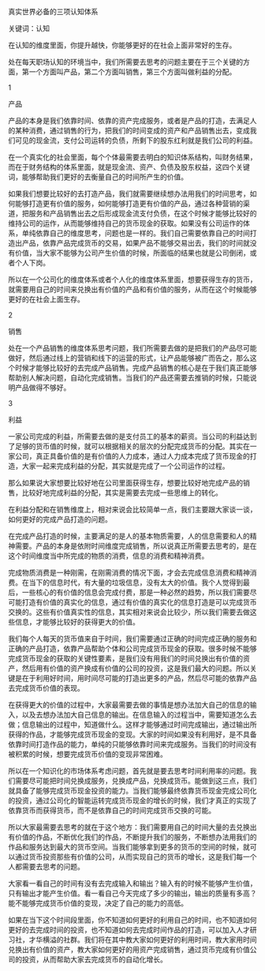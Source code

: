 
真实世界必备的三项认知体系

关键词：认知

在认知的维度里面，你提升越快，你能够更好的在社会上面非常好的生存。

处在每天职场认知的环境当中，我们所需要去思考的问题主要在于三个关键的方面，第一个方面叫产品，第二个方面叫销售，第三个方面叫做利益的分配。

1

产品

产品的本身是我们依靠时间、依靠的资产完成服务，或者是产品的打造，去满足人的某种消费，通过销售的行为，把我们的时间变成的资产和产品销售出去，变成我们可见的现金流，支付公司运转的负债，所剩下的股东红利就是我们公司的利益。

在一个真实化的社会里面，每个个体最需要去明白的知识体系结构，叫财务结果，而在于财务结构的体系里面，就是现金流、资产、负债及股东权益，这四个关键词，能够帮助我们更好的去衡量自己的时间所产生的价值。

如果我们想要比较好的去打造产品，我们就需要继续想办法用我们的时间思考，如何能够打造更有价值的服务，如何能够打造更有价值的产品，通过各种营销的渠道，把服务和产品销售出去之后形成现金流支付负债，在这个时候才能够比较好的维持公司的运作，从而能够维持自己的货币现金的获取。如果没有公司运作的体系，单纯依靠自己的维度思考，问题也是一样的。我们自己需要依靠自己的时间打造出产品，依靠产品完成货币的交易，如果产品不能够交易出去，我们的时间就没有价值，当大家不能够为公司产生价值的时候，所面临的结果也就是公司倒闭，或者个人下岗。

所以在一个公司化的维度体系或者个人化的维度体系里面，想要获得生存的货币，就需要用自己的时间来兑换出有价值的产品和有价值的服务，从而在这个时候能够更好的在社会上面生存。

2

销售

处在一个产品销售的维度体系思考问题，我们所需要去做的是把我们的产品尽可能做好，然后通过线上的营销和线下的运营的形式，让产品能够被广而告之，那么这个时候才能够比较好的去完成产品销售。完成产品销售的核心是在于我们真正能够帮助别人解决问题，自动化完成销售。当我们的产品还需要去推销的时候，只能说明产品做得不够好。

3

利益

一家公司完成的利益，所需要去做的是支付员工的基本的薪资。当公司的利益达到了足够的货币值的时候，就可以根据相关的层次的分配完成货币的分配。其实在一家公司，真正具备价值的是有价值的人力成本，通过人力成本完成了货币现金的打造，大家一起来完成利益的分配，其实就是完成了一个公司运作的过程。

那么如果说大家想要比较好地在公司里面获得生存，想要比较好地完成产品的销售，比较好地完成利益的分配，其实是需要去完成一些思维上的转化。

在利益分配和在销售维度上，相对来说会比较简单一点，我们主要跟大家谈一谈，如何更好的完成产品打造的问题。

在完成产品打造的时候，主要满足的是人的基本物质需要，人的信息需要和人的精神需要。产品的本身是依附时间维度完成销售，所以说真正所需要去思考的，是在这个时间维度当中所完成的物质的消费，信息的消费和精神消费。

完成物质消费是一种刚需，在刚需消费的情况下面，才会去完成信息消费和精神消费。在当下的信息时代，有大量的垃圾信息，没有太大的价值。我个人觉得到最后，一些核心的有价值的信息会完成付费，那是一种必然的趋势，所以我们需要尽可能打造有价值的真实化的信息，通过有价值的真实化的信息打造是可以完成货币交换的。这些有价值真实性的信息，其实相对来说会比较少，所以我们需要去做这些信息，才能够比较好的获得更大的价值。

我们每个人每天的货币值来自于时间，我们需要通过正确的时间完成正确的服务和正确的产品打造，依靠产品帮助个体和公司完成货币现金的获取。很多时候不能够完成货币现金的获取的关键性要素，是我们没有用我们的时间兑换出有价值的资产，然后用有价值的资产换成有价值的公司的投资，这是我们最大的问题。所以关键是在于利用好时间，用时间尽可能的打造出更多的产品，然后尽可能的依靠产品去完成货币价值的表现。

在获得更大的价值的过程中，大家最需要去做的事情是想办法加大自己的信息的输入，以及去想办法加大自己信息的输出。在信息输入的过程当中，需要知道怎么去做；信息输出的过程中，知道做什么。这样才能够通过时间完成输出，通过输出所获得的作品，才能够完成货币现金的变现。大家的时间如果没有利用好，是不具备依靠时间打造作品的能力，单纯的只能够依靠时间来完成服务。当我们的时间没有被积累的时候，想要完成货币价值的变现非常困难。

所以在一个知识化的市场体系考虑问题，首先就是要去思考时间利用率的问题。我们需要尽可能把时间兑换成服务，兑换成产品，兑换成货币。能做到这三点，我们就具备了能够完成货币现金投资的能力。当我们能够最终依靠货币现金完成公司化的投资，通过公司化的智能运转完成货币现金的增长的时候，我们才真正的实现了依靠货币而获得货币，而不是依靠自己的时间完成货币交换的可能。

所以大家最需要去思考的就在于这个地方：我们需要用自己的时间大量的去兑换出有价值的作品，不断优化我们的作品，不断提升我们的服务，不断想办法用我们的作品和服务达到最大的货币空间。当我们能够拿到更多的货币的空间的时候，就可以通过货币投资那些有价值的公司，从而实现自己的货币的增长，这是我们每一个人都需要去思考的问题。

大家看一看自己的时间有没有去完成输入和输出？输入有的时候不能够产生价值，只有输出才能产生价值。看一看自己今天完成了多少的输出，输出的质量有多高？能不能够完成货币价值的变现，决定了自己的能力的高低。

如果在当下这个时间段里面，你不知道如何更好的利用自己的时间，也不知道如何更好的去完成时间的投资，也不知道如何去完成时间作品的打造，可以加入人才研习社，才华横溢的社群。我们将在其中教大家如何更好的利用时间，教大家用时间兑换出有价值的资产，教大家如何更好的用资产完成销售，通过货币完成有价值公司的投资，从而帮助大家去完成货币的自动化增长。
